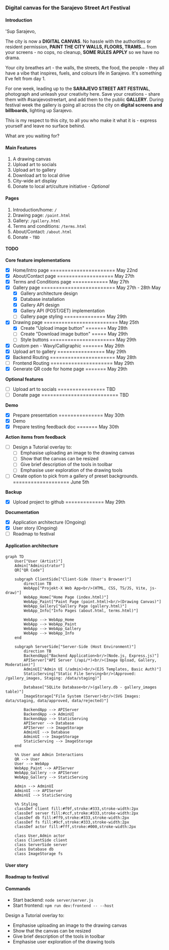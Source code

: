 ### Digital canvas for the Sarajevo Street Art Festival

#### Introduction
'Sup Sarajevo,

The city is now a **DIGITAL CANVAS**. No hassle with the authorities or resident permission, **PAINT THE CITY WALLS, FLOORS, TRAMS...** from your screens - no cops, no cleanup, **SOME RULES APPLY** so we have no drama.

Your city breathes art - the walls, the streets, the food, the people - they all have a vibe that inspires, fuels, and colours life in Sarajevo. It's something **I**'ve felt from day 1.

For one week, leading up to the **SARAJEVO STREET ART FESTIVAL**, photograph and unleash your creativity here. Save your creations - share them with #sarajevostreetart, and add them to the public **GALLERY**. During festival week the gallery is going all across the city on **digital screens and billboards**, lighting up Sarajevo.

This is my respect to this city, to all you who make it what it is - express yourself and leave no surface behind.

What are you waiting for?

#### Main Features
1. A drawing canvas
2. Upload art to socials
3. Upload art to gallery
4. Download art to local drive
5. City-wide art display
6. Donate to local art/culture initiative - *Optional*

#### Pages
1. Introduction/home: `/`
2. Drawing page: `/paint.html`
3. Gallery: `/gallery.html`
4. Terms and conditions: `/terms.html`
5. About/Contact: `/about.html`
6. Donate - `TBD`

#### TODO
**Core feature implementations**
 - [X] Home/Intro page ====================== May 22nd
 - [X] About/Contact page =================== May 27th
 - [X] Terms and Conditions page ============ May 27th
 - [X] Gallery page ========================= May 27th - 28th May
    - [X] Gallery architecture design
    - [X] Database installation
    - [X] Gallery API design
    - [X] Gallery API (POST/GET) implementation
    - [ ] Gallery page styling ============== May 29th
 - [X] Drawing page ========================= May 25th
   - [X] Create "Upload image button" ======= May 28th
   - [ ] Create "Download image button" ===== May 29th
   - [ ] Style buttons ====================== May 29th
 - [X] Custom pen - Wavy/Calligraphic ======= May 26th
 - [X] Upload art to gallery ================ May 29th
 - [X] Backend Routing ====================== May 28th
 - [ ] Frontend Routing ===================== May 29th
 - [X] Generate QR code for home page ======= May 29th

 **Optional features**
 - [ ] Upload art to socials ================ TBD
 - [ ] Donate page ========================== TBD

**Demo**
   - [X] Prepare presentation =============== May 30th
   - [X] Demo
   - [X] Prepare testing feedback doc ======= May 30th

**Action items from feedback**
 - [ ] Design a Tutorial overlay to:
    - [ ] Emphasise uploading an image to the drawing canvas
    - [ ] Show that the canvas can be resized
    - [ ] Give brief description of the tools in toolbar
    - [ ] Emphasise user exploration of the drawing tools
 - [ ] Create option to pick from a gallery of preset backgrounds. =================== June 5th

**Backup**
 - [X] Upload project to github ============= May 29th

**Documentation**
 - [X] Application architecture (Ongoing)
 - [X] User story (Ongoing)
 - [ ] Roadmap to festival

#### Application architecture
```mermaid
graph TD
    User["User (Artist)"]
    Admin["Administrator"]
    QR["QR Code"]

    subgraph ClientSide["Client-Side (User's Browser)"]
        direction TB
        WebApp["Projekt-X Web App<br/>(HTML, CSS, TS/JS, Vite, js-draw)"]
        WebApp_Home["Home Page (index.html)"]
        WebApp_Paint["Paint Page (paint.html)<br/>(Drawing Canvas)"]
        WebApp_Gallery["Gallery Page (gallery.html)"]
        WebApp_Info["Info Pages (about.html, terms.html)"]

        WebApp --> WebApp_Home
        WebApp --> WebApp_Paint
        WebApp --> WebApp_Gallery
        WebApp --> WebApp_Info
    end

    subgraph ServerSide["Server-Side (Host Environment)"]
        direction TB
        BackendApp["Backend Application<br/>(Node.js, Express.js)"]
        APIServer["API Server (/api/*)<br/>(Image Upload, Gallery, Moderation)"]
        AdminUI["Admin UI (/admin)<br/>(EJS Templates, Basic Auth)"]
        StaticServing["Static File Serving<br/>(Approved: /gallery_images, Staging: /data/staging)"]

        Database["SQLite Database<br/>(gallery.db - gallery_images table)"]
        ImageStorage["File System (Server)<br/>(SVG Images: data/staging, data/approved, data/rejected)"]

        BackendApp --> APIServer
        BackendApp --> AdminUI
        BackendApp --> StaticServing
        APIServer --> Database
        APIServer --> ImageStorage
        AdminUI --> Database
        AdminUI --> ImageStorage
        StaticServing --> ImageStorage
    end

    %% User and Admin Interactions
    QR --> User
    User --> WebApp
    WebApp_Paint --> APIServer
    WebApp_Gallery --> APIServer
    WebApp_Gallery --> StaticServing

    Admin --> AdminUI
    AdminUI --> APIServer
    AdminUI --> StaticServing

    %% Styling
    classDef client fill:#f9f,stroke:#333,stroke-width:2px
    classDef server fill:#ccf,stroke:#333,stroke-width:2px
    classDef db fill:#ff9,stroke:#333,stroke-width:2px
    classDef fs fill:#9cf,stroke:#333,stroke-width:2px
    classDef actor fill:#fff,stroke:#000,stroke-width:2px

    class User,Admin actor
    class ClientSide client
    class ServerSide server
    class Database db
    class ImageStorage fs
```

#### User story


#### Roadmap to festival


#### Commands
 - Start backend: `node server/server.js`
 - Start frontend: `npm run dev:frontend -- --host`



 Design a Tutorial overlay to:
  - Emphasise uploading an image to the drawing canvas
  - Show that the canvas can be resized
  - Give brief description of the tools in toolbar
  - Emphasise user exploration of the drawing tools
